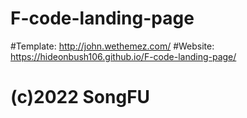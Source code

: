 # F-code-landing-page
#Template: http://john.wethemez.com/
#Website: https://hideonbush106.github.io/F-code-landing-page/
# (c)2022 SongFU
